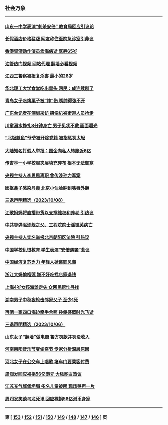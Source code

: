 ### 社会万象
---
#### [山东一中学表演“刺杀安倍” 教育局回应引议论](../../pages/ncid282/n14092622.md?10120845) 
#### [长假酒店价格猛涨 网友称住医院急诊室引非议](../../pages/ncid282/n14092636.md?10120845) 
#### [香港资深动作演员孟海病逝 享寿65岁](../../pages/ncid282/n14092441.md?10120845) 
#### [油管热门视频 网站代理 翻墙必看视频](http://138.2.39.72:81/youtube.html?epic-marker?10120845)
#### [江西三警察被报复杀害 最小的28岁](../../pages/ncid282/n14092541.md?10120845) 
#### [华北理工大学食堂吃出鼠头 网民：成连续剧了](../../pages/ncid282/n14092056.md?10120845) 
#### [青岛女子吃烤栗子被“炸”伤 嘴肿得张不开](../../pages/ncid282/n14092065.md?10120845) 
#### [广东台记者在深圳采访 摄像机被街道人员抢走](../../pages/ncid282/n14092124.md?10120845) 
#### [川童溺水挣扎8分钟身亡 男子见状不救 画面曝光](../../pages/ncid282/n14092037.md?10120845) 
#### [“北极鲶鱼”爷爷被开除党籍 被指惩罚太轻](../../pages/ncid282/n14091951.md?10120845) 
#### [大陆知名打假人举报：国企向私人转账近6亿](../../pages/ncid282/n14091902.md?10120845) 
#### [传吉林一小学校服夹层填充碎布 根本无法御寒](../../pages/ncid282/n14091550.md?10120845) 
#### [央视主持人李思思离职 曾传涉孙力军案](../../pages/ncid282/n14091332.md?10120845) 
#### [因抠鼻子感染丹毒 北京小伙脸肿到嘴唇外翻](../../pages/ncid282/n14089397.md?10120845) 
#### [三退声明精选（2023/10/08）](../../pages/ncid282/n14091145.md?10120845) 
#### [江歌妈妈将直播带货以支撑维权和养老 引热议](../../pages/ncid282/n14090819.md?10120845) 
#### [中共导弹驱逐舰之父、工程院院士潘镜芙病亡](../../pages/ncid282/n14090769.md?10120845) 
#### [央视主持人实名举报北京朝阳区法院 引热议](../../pages/ncid282/n14090737.md?10120845) 
#### [中国学校仇恨教育 学生表演“安倍遇袭”惹议](../../pages/ncid282/n14090458.md?10120845) 
#### [中国经济复苏乏力 年轻人掀离职风潮](../../pages/ncid282/n14090270.md?10120845) 
#### [浙江大妈偷榴莲 嫌不好吃找店家退钱](../../pages/ncid282/n14090150.md?10120845) 
#### [上海4岁女孩海滩走失 众网民帮忙寻找](../../pages/ncid282/n14090017.md?10120845) 
#### [湖南男子中秋夜枪击邻家父子 至少1死](../../pages/ncid282/n14090022.md?10120845) 
#### [再晒一家四口海边牵手合照 孙俪感慨时光飞逝](../../pages/ncid282/n14089939.md?10120845) 
#### [三退声明精选（2023/10/06）](../../pages/ncid282/n14089968.md?10120845) 
#### [山东女子“翻墙”做电商 警方罚款并罚没收入](../../pages/ncid282/n14089680.md?10120845) 
#### [河南南阳音乐节变偷盗节 专家分析深层原因](../../pages/ncid282/n14089616.md?10120845) 
#### [河北女子在公交车上唱歌 堵车门要乘客付费](../../pages/ncid282/n14089725.md?10120845) 
#### [周润发回应裸捐56亿港元 大陆网友热议](../../pages/ncid282/n14089641.md?10120845) 
#### [江苏充气城堡坍塌 多名儿童被困 现场哭声一片](../../pages/ncid282/n14089535.md?10120845) 
#### [周润发笑谈乌龙死讯 回应裸捐56亿港币身家](../../pages/ncid282/n14089024.md?10120845) 

---
#### 第 [ [153](./153.md?10120845) / [152](./152.md?10120845) / [151](./151.md?10120845) / [150](./150.md?10120845) / [149](./149.md?10120845) / [148](./148.md?10120845) / [147](./147.md?10120845) / [146](./146.md?10120845) ] 页
